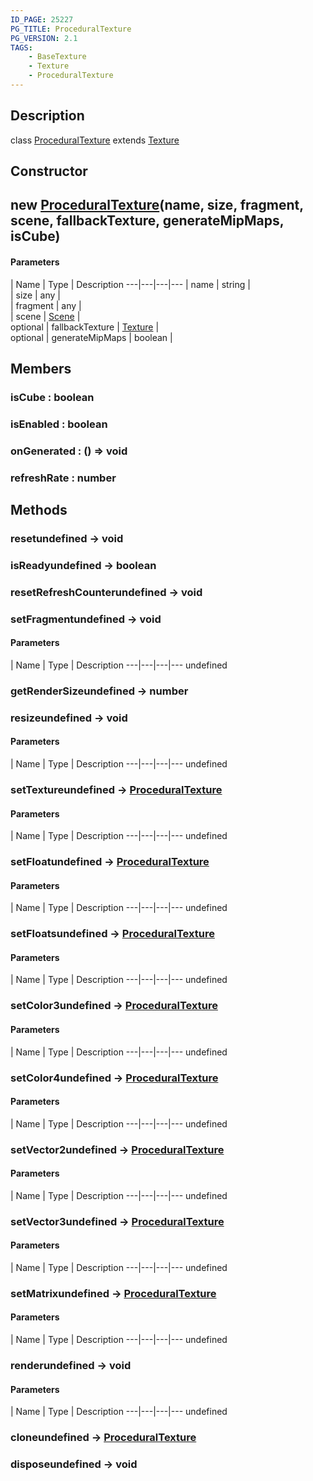 ```yaml
---
ID_PAGE: 25227
PG_TITLE: ProceduralTexture
PG_VERSION: 2.1
TAGS:
    - BaseTexture
    - Texture
    - ProceduralTexture
---
```

## Description

class [ProceduralTexture](/classes/2.4/ProceduralTexture) extends [Texture](/classes/2.4/Texture)



## Constructor

## new [ProceduralTexture](/classes/2.4/ProceduralTexture)(name, size, fragment, scene, fallbackTexture, generateMipMaps, isCube)



#### Parameters
 | Name | Type | Description
---|---|---|---
 | name | string |    
 | size | any |    
 | fragment | any |    
 | scene | [Scene](/classes/2.4/Scene) |    
optional | fallbackTexture | [Texture](/classes/2.4/Texture) |    
optional | generateMipMaps | boolean |    
## Members

### isCube : boolean



### isEnabled : boolean



### onGenerated : () =&gt; void



### refreshRate : number



## Methods

### resetundefined &rarr; void


### isReadyundefined &rarr; boolean


### resetRefreshCounterundefined &rarr; void


### setFragmentundefined &rarr; void



#### Parameters
 | Name | Type | Description
---|---|---|---
undefined
### getRenderSizeundefined &rarr; number


### resizeundefined &rarr; void



#### Parameters
 | Name | Type | Description
---|---|---|---
undefined
### setTextureundefined &rarr; [ProceduralTexture](/classes/2.4/ProceduralTexture)



#### Parameters
 | Name | Type | Description
---|---|---|---
undefined
### setFloatundefined &rarr; [ProceduralTexture](/classes/2.4/ProceduralTexture)



#### Parameters
 | Name | Type | Description
---|---|---|---
undefined
### setFloatsundefined &rarr; [ProceduralTexture](/classes/2.4/ProceduralTexture)



#### Parameters
 | Name | Type | Description
---|---|---|---
undefined
### setColor3undefined &rarr; [ProceduralTexture](/classes/2.4/ProceduralTexture)



#### Parameters
 | Name | Type | Description
---|---|---|---
undefined
### setColor4undefined &rarr; [ProceduralTexture](/classes/2.4/ProceduralTexture)



#### Parameters
 | Name | Type | Description
---|---|---|---
undefined
### setVector2undefined &rarr; [ProceduralTexture](/classes/2.4/ProceduralTexture)



#### Parameters
 | Name | Type | Description
---|---|---|---
undefined
### setVector3undefined &rarr; [ProceduralTexture](/classes/2.4/ProceduralTexture)



#### Parameters
 | Name | Type | Description
---|---|---|---
undefined
### setMatrixundefined &rarr; [ProceduralTexture](/classes/2.4/ProceduralTexture)



#### Parameters
 | Name | Type | Description
---|---|---|---
undefined
### renderundefined &rarr; void



#### Parameters
 | Name | Type | Description
---|---|---|---
undefined
### cloneundefined &rarr; [ProceduralTexture](/classes/2.4/ProceduralTexture)


### disposeundefined &rarr; void



